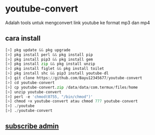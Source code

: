 # youtube-convert

Adalah tools untuk mengconvert link youtube ke format mp3 dan mp4

## cara install

```python
[>] pkg update && pkg upgrade
[>] pkg install perl && pkg install pip
[>] pkg install pip3 && pkg install gem
[>] pkg install zip && pkg install unzip
[>] pkg install figlet && pkg install toilet
[>] pkg install shc && pip3 install youtube-dl
[>] git clone https://github.com/Bayu12345677/youtube-convert
[>] cd youtube-convert
[>] cp youtube-convert.zip /data/data/com.termux/files/home
[>] unzip youtube-convert
[>] perl -e 'chmod(0755, "/bin/chmod")'
[>] chmod +x youtube-convert atau chmod 777 youtube-convert
[>] ./youtube
[>] ./youtube-convert
```
## [subscribe admin](https://youtube.com/channel/UCtu-GcxKL8kJBXpR1wfMgWg)
